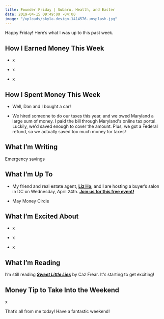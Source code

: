 ```yaml
---
title: Founder Friday | Subaru, Health, and Easter
date: 2019-04-15 09:49:00 -04:00
image: "/uploads/skyla-design-1414576-unsplash.jpg"
---
```


Happy Friday! Here’s what I was up to this past week.

## **How I Earned Money This Week**

* x

* x

* x

## **How I Spent Money This Week**

* Well, Dan and I bought a car! 

* We hired someone to do our taxes this year, and we owed Maryland a large sum of money. I paid the bill through Maryland's online tax portal. Luckily, we'd saved enough to cover the amount. Plus, we got a Federal refund, so we actually saved too much money for taxes!

## **What I’m Writing**

Emergency savings

## **What I’m Up To**

* My friend and real estate agent, **[Liz Ho](https://www.rlahre.com/agent/liz-ho/)**, and I are hosting a buyer’s salon in DC on Wednesday, April 24th. **[Join us for this free event!](https://www.eventbrite.com/e/what-does-it-financially-take-to-buy-a-home-a-buyers-salon-tickets-59796021510)**

* May Money Circle

## **What I’m Excited About**

* x

* x

* x

## **What I’m Reading**

I’m still reading ***[Sweet Little Lies](https://www.amazon.com/Sweet-Little-Lies-Caz-Frear/dp/0062823191)*** by Caz Frear. It's starting to get exciting!

## **Money Tip to Take Into the Weekend**

x

That’s all from me today! Have a fantastic weekend!